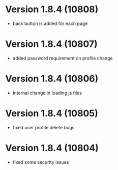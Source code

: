 # Version 1.8.4 (10808)
- back button is added for each page

# Version 1.8.4 (10807)
- added password requirement on profile change

# Version 1.8.4 (10806)
- internal change in loading js files

# Version 1.8.4 (10805)
- fixed user profile delete bugs

# Version 1.8.4 (10804)
- fixed some security issues